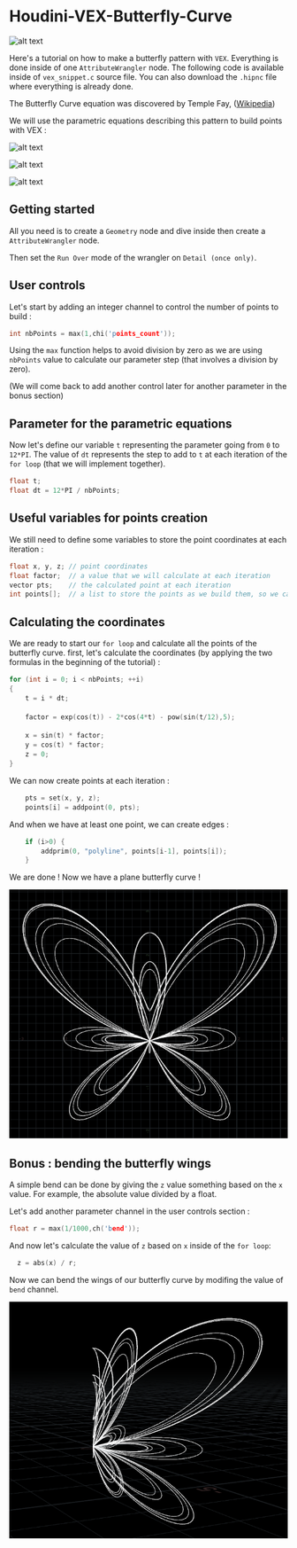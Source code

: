 # Houdini-VEX-Butterfly-Curve
![alt text](https://github.com/ObeidaZakzak/Houdini-VEX-Butterfly-Curve/blob/master/butterfly_glod_front_low.png)

Here's a tutorial on how to make a butterfly pattern with `VEX`. Everything is done inside of one `AttributeWrangler` node. The following code is available inside of `vex_snippet.c` source file. You can also download the `.hipnc` file where everything is already done.

The Butterfly Curve equation was discovered by Temple Fay, ([Wikipedia](https://en.wikipedia.org/wiki/Butterfly_curve_(transcendental)))

We will use the parametric equations describing this pattern to build points with VEX :

![alt text](https://wikimedia.org/api/rest_v1/media/math/render/svg/6a17a33d739ede62a269949b5bf551a875397102)

![alt text](https://wikimedia.org/api/rest_v1/media/math/render/svg/92e1ec07900777c282b5c379b0877906f4594727)

![alt text](https://wikimedia.org/api/rest_v1/media/math/render/svg/3c9b54f7112ec2abd4125ef9b52aa55a9b8470ea)

## Getting started
All you need is to create a `Geometry` node and dive inside then create a `AttributeWrangler` node.

Then set the `Run Over` mode of the wrangler on `Detail (once only)`.

## User controls
Let's start by adding an integer channel to control the number of points to build :

```c
int nbPoints = max(1,chi('points_count'));
```

Using the `max` function helps to avoid division by zero as we are using `nbPoints` value to calculate our parameter step (that involves a division by zero).

(We will come back to add another control later for another parameter in the bonus section)

## Parameter for the parametric equations
Now let's define our variable `t` representing the parameter going from `0` to `12*PI`. The value of `dt` represents the step to add to `t` at each iteration of the `for loop` (that we will implement together).

```c
float t;
float dt = 12*PI / nbPoints;
```

## Useful variables for points creation
We still need to define some variables to store the point coordinates at each iteration :
```c
float x, y, z; // point coordinates
float factor;  // a value that we will calculate at each iteration
vector pts;    // the calculated point at each iteration
int points[];  // a list to store the points as we build them, so we can build edges later
```

## Calculating the coordinates
We are ready to start our `for loop` and calculate all the points of the butterfly curve. first, let's calculate the coordinates (by applying the two formulas in the beginning of the tutorial) :

```c
for (int i = 0; i < nbPoints; ++i)
{
    t = i * dt;
    
    factor = exp(cos(t)) - 2*cos(4*t) - pow(sin(t/12),5);
    
    x = sin(t) * factor;
    y = cos(t) * factor;
    z = 0;
}
```

We can now create points at each iteration :

```c
    pts = set(x, y, z);
    points[i] = addpoint(0, pts);
```

And when we have at least one point, we can create edges :

```c
    if (i>0) {
        addprim(0, "polyline", points[i-1], points[i]);
    }
```

We are done ! Now we have a plane butterfly curve !

![alt text](https://github.com/ObeidaZakzak/Houdini-VEX-Butterfly-Curve/blob/master/front.png)

## Bonus : bending the butterfly wings
A simple bend can be done by giving the `z` value something based on the `x` value. For example, the absolute value divided by a float.

Let's add another parameter channel in the user controls section :

```c
float r = max(1/1000,ch('bend'));
```

And now let's calculate the value of `z` based on `x` inside of the `for loop`:

```c
  z = abs(x) / r;
```

Now we can bend the wings of our butterfly curve by modifing the value of `bend` channel.

![alt text](https://github.com/ObeidaZakzak/Houdini-VEX-Butterfly-Curve/blob/master/perspective.png)
